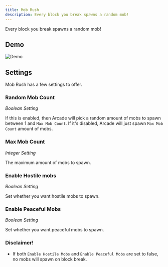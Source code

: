 ```yaml
---
title: Mob Rush
description: Every block you break spawns a random mob!
---
```


Every block you break spawns a random mob!

## Demo
![Demo](/mobrushdemo.gif)

## Settings

Mob Rush has a few settings to offer.

### Random Mob Count
*Boolean Setting*

If this is enabled, then Arcade will pick a random amount of mobs to spawn between 1 and `Max Mob Count`.
If it's disabled, Arcade will just spawn `Max Mob Count` amount of mobs.

### Max Mob Count
*Integer Setting*

The maximum amount of mobs to spawn.

### Enable Hostile mobs
*Boolean Setting*

Set whether you want hostile mobs to spawn.

### Enable Peaceful Mobs
*Boolean Setting*

Set whether you want peaceful mobs to spawn.

### Disclaimer!

- If both `Enable Hostile Mobs` and `Enable Peaceful Mobs` are set to false, no mobs will spawn on block break.

